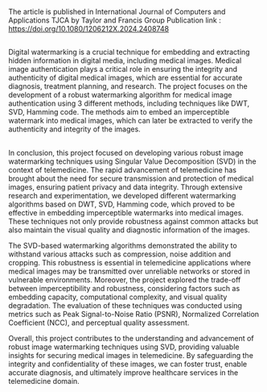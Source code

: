 The article is published in International Journal of Computers and Applications TJCA by Taylor and Francis Group
Publication link : https://doi.org/10.1080/1206212X.2024.2408748
##
Digital watermarking is a crucial technique for embedding and extracting hidden information in digital media, including medical images. Medical image authentication plays a critical role in ensuring the integrity and authenticity of digital medical images, which are essential for accurate diagnosis, treatment planning, and research. The project focuses on the development of a robust watermarking algorithm for medical image authentication using 3 different methods, including techniques like DWT, SVD, Hamming code. The methods aim to embed an imperceptible watermark into medical images, which can later be extracted to verify the authenticity and integrity of the images.
##
In conclusion, this project focused on developing various robust image watermarking techniques using Singular Value Decomposition (SVD) in the context of telemedicine. The rapid advancement of telemedicine has brought about the need for secure transmission and protection of medical images, ensuring patient privacy and data integrity.
Through extensive research and experimentation, we developed different watermarking algorithms based on DWT, SVD, Hamming code, which proved to be effective in embedding imperceptible watermarks into medical images. These techniques not only provide robustness against common attacks but also maintain the visual quality and diagnostic information of the images.
<p>
The SVD-based watermarking algorithms demonstrated the ability to withstand various attacks such as compression, noise addition and cropping. This robustness is essential in telemedicine applications where medical images may be transmitted over unreliable networks or stored in vulnerable environments.
Moreover, the project explored the trade-off between imperceptibility and robustness, considering factors such as embedding capacity, computational complexity, and visual quality degradation. The evaluation of these techniques was conducted using metrics such as Peak Signal-to-Noise Ratio (PSNR), Normalized Correlation Coefficient (NCC), and perceptual quality assessment.</p>

Overall, this project contributes to the understanding and advancement of robust image watermarking techniques using SVD, providing valuable insights for securing medical images in telemedicine. By safeguarding the integrity and confidentiality of these images, we can foster trust, enable accurate diagnosis, and ultimately improve healthcare services in the telemedicine domain.

